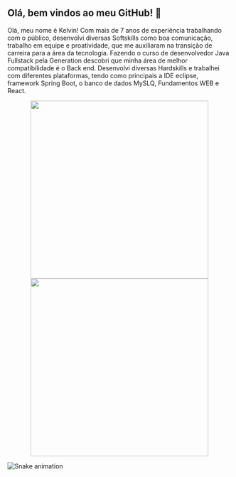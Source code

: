 <h2>Olá, bem vindos ao meu GitHub! 👋 </h2>

<p>Olá, meu nome é Kelvin! Com mais de 7 anos de experiência trabalhando com o público, desenvolvi diversas Softskills como boa comunicação, trabalho em equipe e proatividade, que me auxiliaram na transição de carreira para a área da tecnologia. Fazendo o curso de desenvolvedor Java Fullstack pela Generation descobri que minha área de melhor compatibilidade é o Back end. Desenvolvi diversas Hardskills e trabalhei com diferentes plataformas, tendo como principais a IDE eclipse, framework Spring Boot, o banco de dados MySLQ, Fundamentos WEB e React.</p>

<div align="center">
  <img  width="400px" height="400px" src="https://github-readme-stats.vercel.app/api?username=KeelvinW&show_icons=true,css&layout=compact&theme=dark" />
  <img  width="400px" height="400px" src="https://github-readme-stats.vercel.app/api/top-langs/?username=KeelvinW&layout=compact&theme=dark" />
</div>

![Snake animation](https://github.com/KeelvinW/KeelvinW/blob/output/github-contribution-grid-snake.svg)
